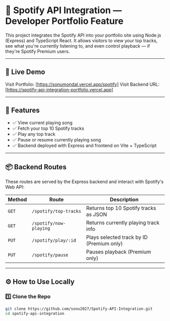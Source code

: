# 🎵 Spotify API Integration — Developer Portfolio Feature

This project integrates the Spotify API into your portfolio site using Node.js (Express) and TypeScript React. It allows visitors to view your top tracks, see what you're currently listening to, and even control playback — if they're Spotify Premium users.

---

## 🔗 Live Demo

Visit Portfolio: [https://sonumondal.vercel.app/spotify]
Visit Backend URL: [https://spotify-api-integration-portfolio.vercel.app]

---

## 🚀 Features

- ✅ View current playing song
- ✅ Fetch your top 10 Spotify tracks
- ✅ Play any top track 
- ✅ Pause or resume currently playing song 
- ✅ Backend deployed with Express and frontend on Vite + TypeScript

---

## 📦 Backend Routes

These routes are served by the Express backend and interact with Spotify's Web API:

| Method | Route                         | Description                                 |
|--------|-------------------------------|---------------------------------------------|
| `GET`  | `/spotify/top-tracks`         | Returns top 10 Spotify tracks as JSON       |
| `GET`  | `/spotify/now-playing`        | Returns currently playing track info        |
| `PUT`  | `/spotify/play/:id`           | Plays selected track by ID (Premium only)   |
| `PUT`  | `/spotify/pause`              | Pauses playback (Premium only)              |

---

## ⚙️ How to Use Locally

### 1️⃣ Clone the Repo

```bash
git clone https://github.com/sonu2027/Spotify-API-Integration.git
cd spotify-api-integration
